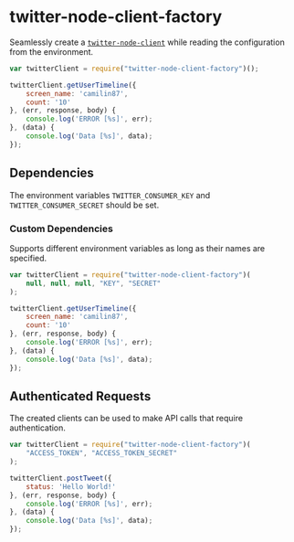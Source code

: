 # twitter-node-client-factory  
Seamlessly create a [`twitter-node-client`](https://github.com/BoyCook/TwitterJSClient) while reading the configuration from the environment.  

```js
var twitterClient = require("twitter-node-client-factory")();

twitterClient.getUserTimeline({
    screen_name: 'camilin87',
    count: '10'
}, (err, response, body) {
    console.log('ERROR [%s]', err);
}, (data) {
    console.log('Data [%s]', data);
});
```

## Dependencies  
The environment variables `TWITTER_CONSUMER_KEY` and `TWITTER_CONSUMER_SECRET` should be set.

### Custom Dependencies  
Supports different environment variables as long as their names 
are specified.  

```js
var twitterClient = require("twitter-node-client-factory")(
    null, null, null, "KEY", "SECRET"
);

twitterClient.getUserTimeline({
    screen_name: 'camilin87',
    count: '10'
}, (err, response, body) {
    console.log('ERROR [%s]', err);
}, (data) {
    console.log('Data [%s]', data);
});
```

## Authenticated Requests  
The created clients can be used to make API calls that require authentication.  

```js
var twitterClient = require("twitter-node-client-factory")(
    "ACCESS_TOKEN", "ACCESS_TOKEN_SECRET"
);

twitterClient.postTweet({
    status: 'Hello World!'
}, (err, response, body) {
    console.log('ERROR [%s]', err);
}, (data) {
    console.log('Data [%s]', data);
});
```
